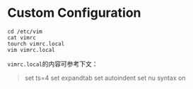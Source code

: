 # Custom Configuration

```shell
cd /etc/vim
cat vimrc
tourch vimrc.local
vim vimrc.local
```

`vimrc.local`的内容可参考下文：

> set ts=4
> set expandtab
> set autoindent
> set nu
> syntax on

